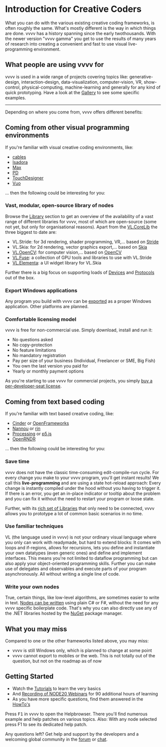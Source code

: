# Introduction for Creative Coders

What you can do with the various existing creative coding frameworks, is often roughly the same. What's mostly different is the way in which things are done. vvvv has a history spanning since the early twothousands. With the newer version "vvvv gamma" you get to use the results of many years of research into creating a convenient and fast to use visual live-programming environment.

## What people are using vvvv for
vvvv is used in a wide range of projects covering topics like: generative-design, interaction-design, data-visualization, computer-vision, VR, show-control, physical-computing, machine-learning and generally for any kind of quick prototyping.
Have a look at the [Gallery](https://visualprogramming.net/#Gallery) to see some specific examples.

---

Depending on where you come from, vvvv offers different benefits:

## Coming from other visual programming environments
If you're familiar with visual creative coding environments, like:

* [cables](https://cables.gl)
* [Isadora](https://troikatronix.com)
* [Max](https://cycling74.com)
* [PD](http://puredata.info)
* [TouchDesigner](https://derivative.ca)
* [Vuo](https://vuo.org)

... then the following could be interesting for you:

### Vast, modular, open-source library of nodes
Browse the [Library](../../libraries/overview.md) section to get an overview of the availability of a vast range of different libraries for vvvv, most of which are open-source (some not yet, but only for organisational reasons). Apart from the [VL.CoreLib](../../libraries/corelib.md) the three biggest to date are:
- VL.Stride: for 3d rendering, shader programming, VR,... based on [Stride](http://stride3d.net)
- VL.Skia: for 2d rendering, vector graphics export,... based on [Skia](https://skia.org)
- [VL.OpenCV](https://www.nuget.org/packages/VL.OpenCV): for computer vision,... based on [OpenCV](http://opencv.org)
- [VL.Fuse](https://www.nuget.org/packages/VL.Fuse): a collection of GPU tools and libraries to use with VL.Stride
- [VL.Elementa](https://www.nuget.org/packages/VL.Elementa): a UI widget library for VL.Skia  

Further there is a big focus on supporting loads of [Devices](https://thegraybook.vvvv.org/reference/libraries/devices.html) and [Protocols](https://thegraybook.vvvv.org/reference/libraries/io.html) out of the box.

### Export Windows applications
Any program you build with vvvv can be [exported](../../hde/exporting.md) as a proper Windows application. Other platforms are planned. 

### Comfortable licensing model
vvvv is free for non-commercial use. Simply download, install and run it:

- No questions asked
- No copy-protection
- No feature limitations
- No mandatory registration
- Pay per size of your business (Individual, Freelancer or SME, Big Fish)
- You own the last version you paid for
- Yearly or monthly payment options

As you're starting to use vvvv for commercial projects, you simply [buy a per-developer-seat license](http://store.vvvv.org). 

## Coming from text based coding
If you're familiar with text based creative coding, like:
* [Cinder](https://www.libcinder.org) or [OpenFrameworks](https://openframeworks.cc)
* [Nannou](https://nannou.cc) or [rin](https://rin.rs)  
* [Processing](https://processing.org) or [p5.js](https://p5js.org)
* [OpenRNDR](https://openrndr.org)

... then the following could be interesting for you:
  
### Save time

vvvv does not have the classic time-consuming edit-compile-run cycle. For every change you make to your vvvv program, you'll get instant results! We call this **live-programming** and are using a state hot-reload approach: Every change is instantly compiled under the hood without you having to trigger it. If there is an error, you get an in-place indicator or tooltip about the problem and you can fix it without the need to restart your program or loose state. 

Further, with its [rich set of Libraries](../../libraries/overview.md) that only need to be connected, vvvv allows you to prototype a lot of common basic scenarios in no time. 

### Use familiar techniques

VL (the language used in vvvv) is not your ordinary visual language where you only can work with readymade, but hard to extend blocks: It comes with loops and if-regions, allows for recursions, lets you define and instantiate your own datatypes (even generic ones) and define and implement interfaces. This means you're not limited to dataflow programming but can also apply your object-oriented programming skills. Further you can make use of delegates and observables and execute parts of your program asynchronously. All without writing a single line of code.

### Write your own nodes

True, certain things, like low-level algorithms, are sometimes easier to write in text. [Nodes can be written](../../extending/overview.md) using plain C# or F#, without the need for any vvvv specific boilerplate code. That's why you can also directly use any of the .NET libraries hosted by the [NuGet](http://nuget.org) package manager. 

## What you may miss
Compared to one or the other frameworks listed above, you may miss:

* vvvv is still Windows only, which is planned to change at some point
* vvvv cannot export to mobiles or the web. This is not totally out of the question, but not on the roadmap as of now

## Getting Started
* Watch the [Tutorials](https://www.youtube.com/playlist?list=PLBTgwgsWWcT_VMMrwsy3Ao7_ubazEGL4s) to learn the very basics
* And [Recording of NODE20 Webinars](https://vimeo.com/showcase/node20workshops) for 90 additional hours of learning
* As you have more specific questions, find them answered in the  [HowTo's](https://www.youtube.com/playlist?list=PLBTgwgsWWcT-G9lk-IlKLkGZJ9NnXcuBV)

Press <span class="keyseq"><kbd>F1</kbd></span> in vvvv to open the Helpbrowser. There you'll find numerous example and help patches on various topics. Also: With any node selected press F1 to see its dedicated help patch.

Any questions left? Get help and support by the developers and a welcoming global community in the [forum](http://discourse.vvvv.org) or [chat](https://app.element.io/#/room/#vvvv:matrix.org).
